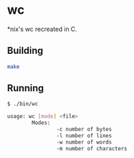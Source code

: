 # wc

*nix's wc recreated in C.

## Building

```bash
make
```

## Running

```bash
$ ./bin/wc

usage: wc [mode] <file>
        Modes:
                -c number of bytes
                -l number of lines
                -w number of words
                -m number of characters
```

